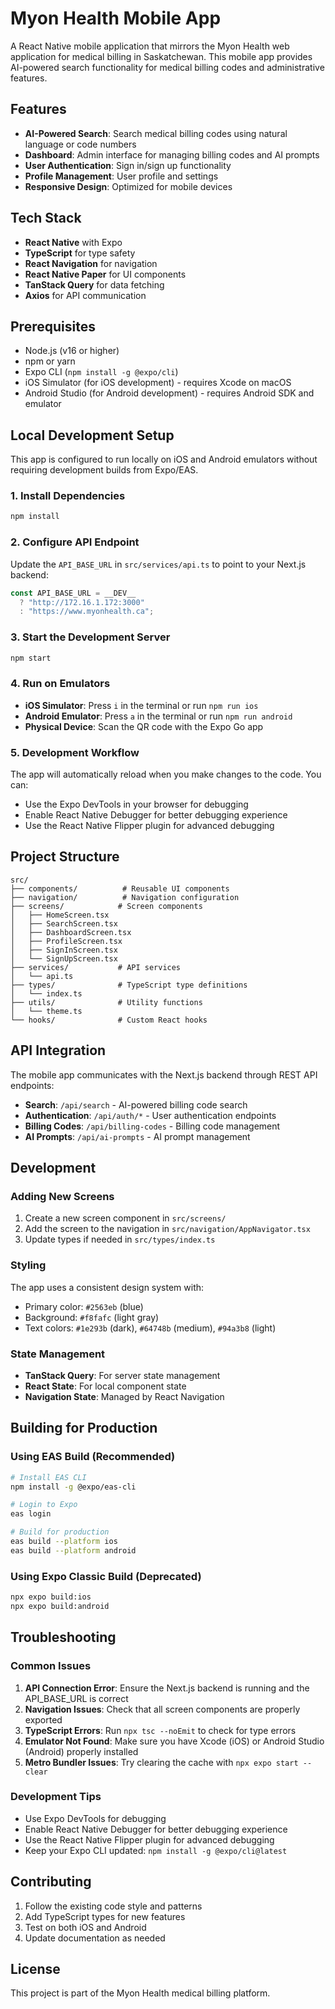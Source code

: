 # Myon Health Mobile App

A React Native mobile application that mirrors the Myon Health web application for medical billing in Saskatchewan. This mobile app provides AI-powered search functionality for medical billing codes and administrative features.

## Features

- **AI-Powered Search**: Search medical billing codes using natural language or code numbers
- **Dashboard**: Admin interface for managing billing codes and AI prompts
- **User Authentication**: Sign in/sign up functionality
- **Profile Management**: User profile and settings
- **Responsive Design**: Optimized for mobile devices

## Tech Stack

- **React Native** with Expo
- **TypeScript** for type safety
- **React Navigation** for navigation
- **React Native Paper** for UI components
- **TanStack Query** for data fetching
- **Axios** for API communication

## Prerequisites

- Node.js (v16 or higher)
- npm or yarn
- Expo CLI (`npm install -g @expo/cli`)
- iOS Simulator (for iOS development) - requires Xcode on macOS
- Android Studio (for Android development) - requires Android SDK and emulator

## Local Development Setup

This app is configured to run locally on iOS and Android emulators without requiring development builds from Expo/EAS.

### 1. Install Dependencies

```bash
npm install
```

### 2. Configure API Endpoint

Update the `API_BASE_URL` in `src/services/api.ts` to point to your Next.js backend:

```typescript
const API_BASE_URL = __DEV__
  ? "http://172.16.1.172:3000"
  : "https://www.myonhealth.ca";
```

### 3. Start the Development Server

```bash
npm start
```

### 4. Run on Emulators

- **iOS Simulator**: Press `i` in the terminal or run `npm run ios`
- **Android Emulator**: Press `a` in the terminal or run `npm run android`
- **Physical Device**: Scan the QR code with the Expo Go app

### 5. Development Workflow

The app will automatically reload when you make changes to the code. You can:

- Use the Expo DevTools in your browser for debugging
- Enable React Native Debugger for better debugging experience
- Use the React Native Flipper plugin for advanced debugging

## Project Structure

```
src/
├── components/          # Reusable UI components
├── navigation/          # Navigation configuration
├── screens/            # Screen components
│   ├── HomeScreen.tsx
│   ├── SearchScreen.tsx
│   ├── DashboardScreen.tsx
│   ├── ProfileScreen.tsx
│   ├── SignInScreen.tsx
│   └── SignUpScreen.tsx
├── services/           # API services
│   └── api.ts
├── types/              # TypeScript type definitions
│   └── index.ts
├── utils/              # Utility functions
│   └── theme.ts
└── hooks/              # Custom React hooks
```

## API Integration

The mobile app communicates with the Next.js backend through REST API endpoints:

- **Search**: `/api/search` - AI-powered billing code search
- **Authentication**: `/api/auth/*` - User authentication endpoints
- **Billing Codes**: `/api/billing-codes` - Billing code management
- **AI Prompts**: `/api/ai-prompts` - AI prompt management

## Development

### Adding New Screens

1. Create a new screen component in `src/screens/`
2. Add the screen to the navigation in `src/navigation/AppNavigator.tsx`
3. Update types if needed in `src/types/index.ts`

### Styling

The app uses a consistent design system with:

- Primary color: `#2563eb` (blue)
- Background: `#f8fafc` (light gray)
- Text colors: `#1e293b` (dark), `#64748b` (medium), `#94a3b8` (light)

### State Management

- **TanStack Query**: For server state management
- **React State**: For local component state
- **Navigation State**: Managed by React Navigation

## Building for Production

### Using EAS Build (Recommended)

```bash
# Install EAS CLI
npm install -g @expo/eas-cli

# Login to Expo
eas login

# Build for production
eas build --platform ios
eas build --platform android
```

### Using Expo Classic Build (Deprecated)

```bash
npx expo build:ios
npx expo build:android
```

## Troubleshooting

### Common Issues

1. **API Connection Error**: Ensure the Next.js backend is running and the API_BASE_URL is correct
2. **Navigation Issues**: Check that all screen components are properly exported
3. **TypeScript Errors**: Run `npx tsc --noEmit` to check for type errors
4. **Emulator Not Found**: Make sure you have Xcode (iOS) or Android Studio (Android) properly installed
5. **Metro Bundler Issues**: Try clearing the cache with `npx expo start --clear`

### Development Tips

- Use Expo DevTools for debugging
- Enable React Native Debugger for better debugging experience
- Use the React Native Flipper plugin for advanced debugging
- Keep your Expo CLI updated: `npm install -g @expo/cli@latest`

## Contributing

1. Follow the existing code style and patterns
2. Add TypeScript types for new features
3. Test on both iOS and Android
4. Update documentation as needed

## License

This project is part of the Myon Health medical billing platform.

